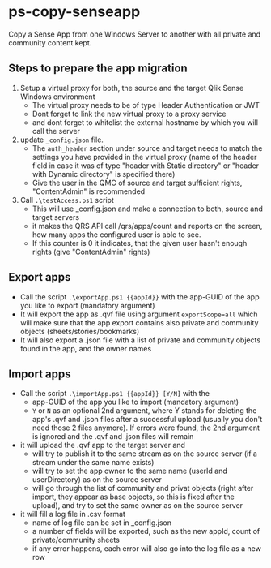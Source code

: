 # ps-copy-senseapp
Copy a Sense App from one Windows Server to another with all private and community content kept.

## Steps to prepare the app migration
1) Setup a virtual proxy for both, the source and the target Qlik Sense Windows environment
   - The virtual proxy needs to be of type Header Authentication or JWT
   - Dont forget to link the new virtual proxy to a proxy service
   - and dont forget to whitelist the external hostname by which you will call the server
2) update `_config.json` file.
   - The `auth_header` section under source and target needs to
     match the settings you have provided in the virtual proxy (name of the header field
     in case it was of type "header with Static directory" or "header with Dynamic directory"
     is specified there)
   - Give the user in the QMC of source and target sufficient rights, "ContentAdmin" is recommended
3) Call `.\testAccess.ps1` script
   - This will use _config.json and make a connection to both, source and target servers
   - it makes the QRS API call /qrs/apps/count and reports on the screen, how many apps the configured
     user is able to see.
   - If this counter is 0 it indicates, that the given user hasn't enough rights (give "ContentAdmin"
     rights)

## Export apps
- Call the script `.\exportApp.ps1 {{appId}}` with the app-GUID of the app you like to export
  (mandatory argument)
- It will export the app as .qvf file using argument `exportScope=all` which will make sure that the app
  export contains also private and community objects (sheets/stories/bookmarks)
- It will also export a .json file with a list of private and community objects found in the app,
  and the owner names

## Import apps
- Call the script `.\importApp.ps1 {{appId}} [Y/N]` with the
   - app-GUID of the app you like to import (mandatory argument)
   - `Y` or `N` as an optional 2nd argument, where Y stands for deleting the app's .qvf and .json
     files after a successful upload (usually you don't need those 2 files anymore). If errors were
     found, the 2nd argument is ignored and the .qvf and .json files will remain
- it will upload the .qvf app to the target server and
   - will try to publish it to the same stream as on the source server (if a stream under the same name
     exists)
   - will try to set the app owner to the same name (userId and userDirectory) as on the source server
   - will go through the list of community and privat objects (right after import, they appear as base
     objects, so this is fixed after the upload), and try to set the same owner as on the source server
- it will fill a log file in .csv format
   - name of log file can be set in _config.json
   - a number of fields will be exported, such as the new appId, count of private/community sheets
   - if any error happens, each error will also go into the log file as a new row
 
     
    
